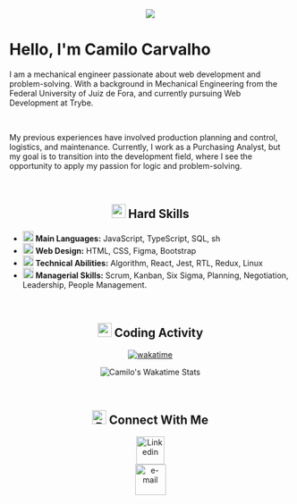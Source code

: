 <div align="center">
  <img src="https://capsule-render.vercel.app/api?type=waving&color=gradient&height=250&section=header&text=Camilo%20Carvalho&animation=scaleIn&fontSize=70&fontAlignY=35&desc=%20Jr%20Developer%20">
</div>

<h1>
  Hello, I'm Camilo Carvalho
</h1>
<p>I am a mechanical engineer passionate about web development and problem-solving. With a background in Mechanical Engineering from the Federal University of Juiz de Fora, and currently pursuing Web Development at Trybe.</p>
<br>
<p>My previous experiences have involved production planning and control, logistics, and maintenance. Currently, I work as a Purchasing Analyst, but my goal is to transition into the development field, where I see the opportunity to apply my passion for logic and problem-solving.</p>
<br>

<h2 align="center"> 
  <img src="https://github.com/CamiloACarvalho/CamiloACarvalho/assets/111397870/434d4861-c834-4f76-9361-26649287be49" alt="skills" width="25">
  Hard Skills 
</h2>
<ul>
  <li>
    <img src="https://github.com/CamiloACarvalho/CamiloACarvalho/assets/111397870/06a737c3-f08d-4b48-a373-4164aad2f8d9" alt="icon alert" width="19">
    <strong>Main Languages:</strong>  JavaScript, TypeScript, SQL, sh
  </li>
  <li>
    <img src="https://github.com/CamiloACarvalho/CamiloACarvalho/assets/111397870/943add4c-cd65-46ca-8750-2aecf421708b" alt="paleta de pinto" width="19">
    <strong>Web Design:</strong>  HTML, CSS, Figma, Bootstrap
  </li>
  <li>
    <img src="https://github.com/CamiloACarvalho/CamiloACarvalho/assets/111397870/5063ea11-b539-4b2b-98d0-10a44ba98fa1" alt="desenvolvedor" width="19">
    <strong>Technical Abilities:</strong>  Algorithm, React, Jest, RTL, Redux, Linux
  </li>
  <li>
    <img src="https://github.com/CamiloACarvalho/CamiloACarvalho/assets/111397870/0011f5f6-e01f-4167-bf09-c17a34f2d8af" alt="gerente" width="19">
    <strong>Managerial Skills:</strong>  Scrum, Kanban, Six Sigma, Planning, Negotiation, Leadership, People Management.
  </li>
</ul>
<br>

<div align="center">
  <h2> 
    <img src="https://github.com/CamiloACarvalho/CamiloACarvalho/assets/111397870/84cce8c3-31e6-42ee-86e5-2d54391888ee" alt="ampulheta" width="25">
    Coding Activity 
  </h2>

  [![wakatime](https://wakatime.com/badge/user/3c73f47e-58e6-43a1-8029-aa85bb7a7fb5.svg)](https://wakatime.com/@3c73f47e-58e6-43a1-8029-aa85bb7a7fb5)
    
  ![Camilo's Wakatime Stats](https://github-readme-stats.vercel.app/api/wakatime?username=CamiloACarvalho&layout=compact)
    
</div>
<br>

<h2 align="center">
  <img src="https://github.com/CamiloACarvalho/CamiloACarvalho/assets/111397870/f6c82720-1c46-4e31-8750-8687589e44ca" alt="Rede social" width="25">
  Connect With Me
</h2>
<div align="center">
    <a href="https://www.linkedin.com/in/camiloaugustocarvalho/">
        <img src="https://github.com/CamiloACarvalho/CamiloACarvalho/assets/111397870/c6b70630-cd39-4eaa-ba82-6264fb6e171f" alt="Linkedin" width="50" />
    </a>
</div>
<div align="center">
    <a href="mailto:camilo.carvalho@engenharia.ufjf.br">
        <img src="https://github.com/CamiloACarvalho/CamiloACarvalho/assets/111397870/cab1cd58-0650-438d-9e3c-dee47c9d2635" alt="e-mail" width="55" />
    </a>
</div>
